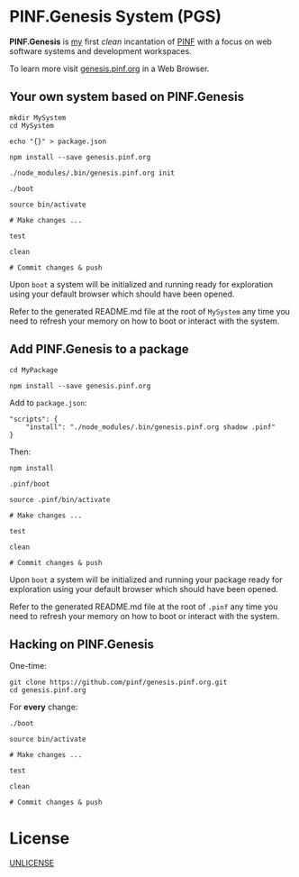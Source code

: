 PINF.Genesis System (PGS)
=========================

**PINF.Genesis** is [my](http://christophdorn.com) first *clean* incantation of [PINF](http://pinf.org) with a focus on web software systems and development workspaces.

To learn more visit [genesis.pinf.org](http://genesis.pinf.org) in a Web Browser.


Your own system based on PINF.Genesis
-------------------------------------

	mkdir MySystem
	cd MySystem

	echo "{}" > package.json

	npm install --save genesis.pinf.org

	./node_modules/.bin/genesis.pinf.org init

	./boot

	source bin/activate

	# Make changes ...

	test

	clean

	# Commit changes & push

Upon `boot` a system will be initialized and running ready for exploration using your default browser which should have been opened.

Refer to the generated README.md file at the root of `MySystem` any time you need to refresh your memory on how to boot or interact with the system.


Add PINF.Genesis to a package
-----------------------------

	cd MyPackage

	npm install --save genesis.pinf.org

Add to `package.json`:

	"scripts": {
		"install": "./node_modules/.bin/genesis.pinf.org shadow .pinf"
	}

Then:

	npm install

	.pinf/boot

	source .pinf/bin/activate

	# Make changes ...

	test

	clean

	# Commit changes & push

Upon `boot` a system will be initialized and running your package ready for exploration using your default browser which should have been opened.

Refer to the generated README.md file at the root of `.pinf` any time you need to refresh your memory on how to boot or interact with the system.


Hacking on PINF.Genesis
-----------------------

One-time:

	git clone https://github.com/pinf/genesis.pinf.org.git
	cd genesis.pinf.org

For **every** change:

	./boot

	source bin/activate

	# Make changes ...

	test

	clean

	# Commit changes & push


License
=======

[UNLICENSE](http://unlicense.org/)

